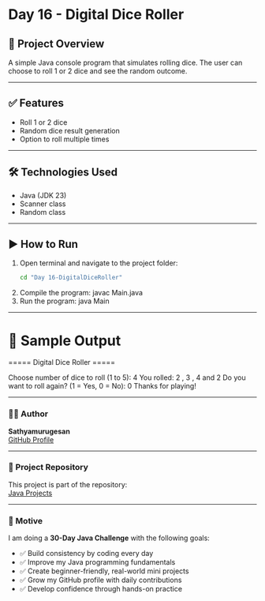 # Day 16 - Digital Dice Roller

## 📌 Project Overview

A simple Java console program that simulates rolling dice. The user can choose to roll 1 or 2 dice and see the random outcome.

---

## ✅ Features

- Roll 1 or 2 dice
- Random dice result generation
- Option to roll multiple times

---

## 🛠️ Technologies Used

- Java (JDK 23)
- Scanner class
- Random class

---

## ▶️ How to Run

1. Open terminal and navigate to the project folder:
   ```bash
   cd "Day 16-DigitalDiceRoller"
2. Compile the program:
    javac Main.java
3. Run the program:
    java Main

---

# 🧾 Sample Output

===== Digital Dice Roller =====

Choose number of dice to roll (1 to 5):
4
You rolled: 2 , 3 , 4 and 2
Do you want to roll again? (1 = Yes, 0 = No):
0
Thanks for playing!

---

### 🧑‍💻 Author

**Sathyamurugesan**  
[GitHub Profile](https://github.com/sathyamurugesan0546-gif)

---

### 🚀 Project Repository

This project is part of the repository:  
[Java Projects](https://github.com/sathyamurugesan0546-gif/Java-Projects)

---

### 🎯 Motive

I am doing a **30-Day Java Challenge** with the following goals:

- ✅ Build consistency by coding every day
- ✅ Improve my Java programming fundamentals
- ✅ Create beginner-friendly, real-world mini projects
- ✅ Grow my GitHub profile with daily contributions
- ✅ Develop confidence through hands-on practice
